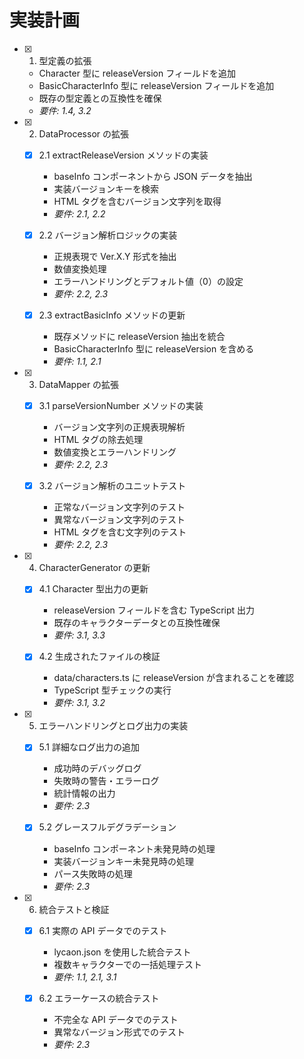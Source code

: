 # 実装計画

- [x] 1. 型定義の拡張

  - Character 型に releaseVersion フィールドを追加
  - BasicCharacterInfo 型に releaseVersion フィールドを追加
  - 既存の型定義との互換性を確保
  - _要件: 1.4, 3.2_

- [x] 2. DataProcessor の拡張

  - [x] 2.1 extractReleaseVersion メソッドの実装

    - baseInfo コンポーネントから JSON データを抽出
    - 実装バージョンキーを検索
    - HTML タグを含むバージョン文字列を取得
    - _要件: 2.1, 2.2_

  - [x] 2.2 バージョン解析ロジックの実装

    - 正規表現で Ver.X.Y 形式を抽出
    - 数値変換処理
    - エラーハンドリングとデフォルト値（0）の設定
    - _要件: 2.2, 2.3_

  - [x] 2.3 extractBasicInfo メソッドの更新
    - 既存メソッドに releaseVersion 抽出を統合
    - BasicCharacterInfo 型に releaseVersion を含める
    - _要件: 1.1, 2.1_

- [x] 3. DataMapper の拡張

  - [x] 3.1 parseVersionNumber メソッドの実装

    - バージョン文字列の正規表現解析
    - HTML タグの除去処理
    - 数値変換とエラーハンドリング
    - _要件: 2.2, 2.3_

  - [x] 3.2 バージョン解析のユニットテスト
    - 正常なバージョン文字列のテスト
    - 異常なバージョン文字列のテスト
    - HTML タグを含む文字列のテスト
    - _要件: 2.2, 2.3_

- [x] 4. CharacterGenerator の更新

  - [x] 4.1 Character 型出力の更新

    - releaseVersion フィールドを含む TypeScript 出力
    - 既存のキャラクターデータとの互換性確保
    - _要件: 3.1, 3.3_

  - [x] 4.2 生成されたファイルの検証
    - data/characters.ts に releaseVersion が含まれることを確認
    - TypeScript 型チェックの実行
    - _要件: 3.1, 3.2_

- [x] 5. エラーハンドリングとログ出力の実装

  - [x] 5.1 詳細なログ出力の追加

    - 成功時のデバッグログ
    - 失敗時の警告・エラーログ
    - 統計情報の出力
    - _要件: 2.3_

  - [x] 5.2 グレースフルデグラデーション
    - baseInfo コンポーネント未発見時の処理
    - 実装バージョンキー未発見時の処理
    - パース失敗時の処理
    - _要件: 2.3_

- [x] 6. 統合テストと検証

  - [x] 6.1 実際の API データでのテスト

    - lycaon.json を使用した統合テスト
    - 複数キャラクターでの一括処理テスト
    - _要件: 1.1, 2.1, 3.1_

  - [x] 6.2 エラーケースの統合テスト
    - 不完全な API データでのテスト
    - 異常なバージョン形式でのテスト
    - _要件: 2.3_
